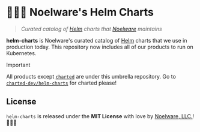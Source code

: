 # 🐻‍❄️🔮 Noelware's Helm Charts
> *Curated catalog of [Helm](https://helm.sh) charts that [Noelware](https://noelware.org) maintains*

**helm-charts** is Noelware's curated catalog of [Helm](https://helm.sh) charts that we use in production today. This repository now includes all of our products to run on Kubernetes.

> [!IMPORTANT]
> All products except [`charted`](https://charts.noelware.org) are under this umbrella repository. Go to [`charted-dev/helm-charts`](https://github.com/charted-dev/helm-charts) for charted please!

## License
`helm-charts` is released under the **MIT License** with love by [Noelware, LLC.](https://noelware.org)! :polar_bear::purple_heart:
